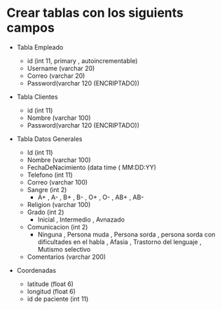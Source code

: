# Crear tablas con los siguients campos
- Tabla Empleado 
  - id (int 11, primary , autoincrementable) 
  - Username (varchar 20)
  - Correo (varchar 20)
  - Password(varchar 120 (ENCRIPTADO))

- Tabla Clientes
  - id (int 11)
  - Nombre (varchar 100)
  - Password(varchar 120 (ENCRIPTADO))

- Tabla Datos Generales
  - Id (int 11)
  - Nombre (varchar 100)
  - FechaDeNacimiento (data time ( MM:DD:YY)
  - Telefono (int 11)
  - Correo (varchar 100)
  - Sangre (int 2)
    - A+ , A- , B+ , B- , O+ , O- , AB+ , AB-
  - Religion (varchar 100)
  - Grado (int 2)
    - Inicial , Intermedio , Avnazado
  - Comunicacion (int 2)
    - Ninguna , Persona muda , Persona sorda , persona sorda con dificultades en el habla , Afasia , Trastorno del lenguaje , Mutismo selectivo
  - Comentarios (varchar 200)

- Coordenadas
  - latitude (float 6)
  - longitud (float 6)
  - id de paciente  (int 11)
